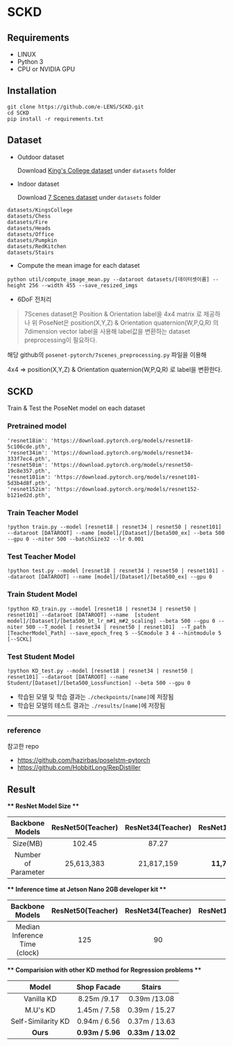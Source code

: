 # SCKD


## Requirements
* LINUX
* Python 3
* CPU or NVIDIA GPU

## Installation
```
git clone https://github.com/e-LENS/SCKD.git
cd SCKD
pip install -r requirements.txt
```

## Dataset
* Outdoor dataset

  Download [King's College dataset](https://www.repository.cam.ac.uk/handle/1810/251342) under `datasets` folder
  
* Indoor dataset

  Download [7 Scenes dataset](https://www.microsoft.com/en-us/research/project/rgb-d-dataset-7-scenes/) under `datasets` folder

```
datasets/KingsCollege
datasets/Chess
datasets/Fire
datasets/Heads
datasets/Office
datasets/Pumpkin
datasets/RedKitchen
datasets/Stairs
```

* Compute the mean image for each dataset

```
python util/compute_image_mean.py --dataroot datasets/[데이터셋이름] --height 256 --width 455 --save_resized_imgs
```

* 6DoF 전처리

> 7Scenes dataset은 Position & Orientation label을 4x4 matrix 로 제공하나 
> 위 PoseNet은 position(X,Y,Z) & Orientation quaternion(W,P,Q,R) 의 7dimension vector label을 사용해 label값을 변환하는 dataset preprocessing이 필요하다.

해당 github의
`
posenet-pytorch/7scenes_preprocessing.py
`
파일을 이용해 

4x4 => position(X,Y,Z) & Orientation quaternion(W,P,Q,R) 로 label을 변환한다. 


## SCKD

Train & Test the PoseNet model on each dataset


### Pretrained model
    'resnet18im': 'https://download.pytorch.org/models/resnet18-5c106cde.pth',
    'resnet34im': 'https://download.pytorch.org/models/resnet34-333f7ec4.pth',
    'resnet50im': 'https://download.pytorch.org/models/resnet50-19c8e357.pth',
    'resnet101im': 'https://download.pytorch.org/models/resnet101-5d3b4d8f.pth',
    'resnet152im': 'https://download.pytorch.org/models/resnet152-b121ed2d.pth',


### Train Teacher Model 
```
!python train.py --model [resnet18 | resnet34 | resnet50 | resnet101] --dataroot [DATAROOT] --name [model]/[Dataset]/[beta500_ex] --beta 500 --gpu 0 --niter 500 --batchSize32 --lr 0.001
```

### Test Teacher Model
```
!python test.py --model [resnet18 | resnet34 | resnet50 | resnet101] --dataroot [DATAROOT] --name [model]/[Dataset]/[beta500_ex] --gpu 0
```

### Train Student Model
```
!python KD_train.py --model [resnet18 | resnet34 | resnet50 | resnet101] --dataroot [DATAROOT] --name  [student model]/[Dataset]/[beta500_bt_lr_m#1_m#2_scaling] --beta 500 --gpu 0 --niter 500 --T_model [ resnet34 | resnet50 | resnet101]  --T_path [TeacherModel_Path] --save_epoch_freq 5 --SCmodule 3 4 --hintmodule 5 [--SCKL]
```

### Test Student Model
```
!python KD_test.py --model [resnet18 | resnet34 | resnet50 | resnet101] --dataroot [DATAROOT] --name Student/[Dataset]/[beta500_LossFunction] --beta 500 --gpu 0 
```

* 학습된 모델 및 학습 결과는 `./checkpoints/[name]`에 저장됨
* 학습된 모델의 테스트 결과는 `./results/[name]`에 저장됨



---
### reference

참고한 repo
- https://github.com/hazirbas/poselstm-pytorch
- https://github.com/HobbitLong/RepDistiller

## Result 

__** ResNet Model Size  **__

|   Backbone Models   | ResNet50(Teacher) | ResNet34(Teacher) | ResNet18(Student) | 
| :----------------:  | :---------------: | :---------------: | :---------------: |
|       Size(MB)      |       102.45      |       87.27       |       __46__      |
| Number of Parameter |     25,613,383    |    21,817,159     |   __11,708,999__  |


__** Inference time at Jetson Nano 2GB developer kit  **__

|   Backbone Models   | ResNet50(Teacher) | ResNet34(Teacher) | ResNet18(Student) | 
| :----------------:  | :---------------: | :---------------: | :---------------: |
| Median Inference Time (clock) |      125      |       90       |     __50__     |


__** Comparision with other KD method for Regression problems  **__

|   Model   | Shop Facade |Stairs | 
| :----------------:  | :---------------: | :---------------: | 
|       Vanilla KD      |     8.25m /9.17   |       0.39m /13.08     |  
| M.U's KD |     1.45m / 7.58    |    0.39m / 15.27    | 
| Self-Similarity KD |     0.94m / 6.56     |  0.37m / 13.63    | 
| __Ours__ |     __0.93m / 5.96__   |    __0.33m / 13.02__     | 
